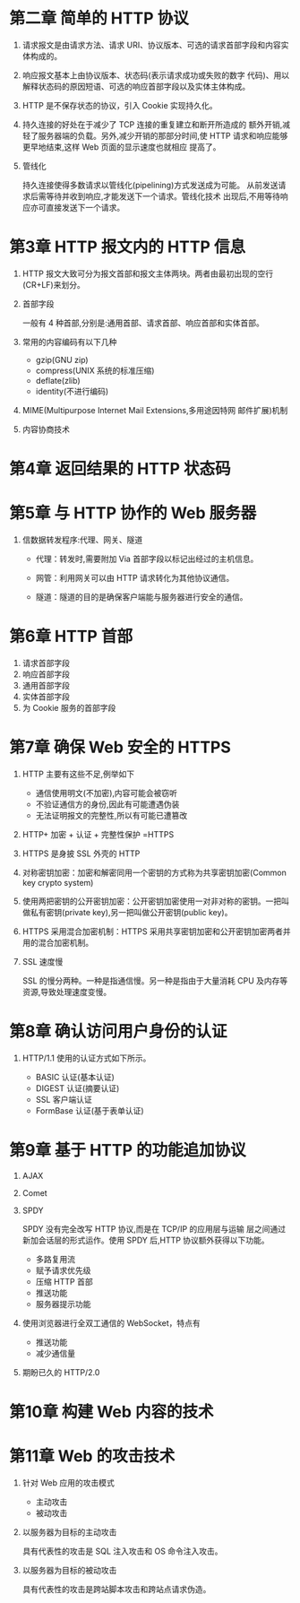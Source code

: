 # 第二章 简单的 HTTP 协议

1. 请求报文是由请求方法、请求 URI、协议版本、可选的请求首部字段和内容实体构成的。
2. 响应报文基本上由协议版本、状态码(表示请求成功或失败的数字 代码)、用以解释状态码的原因短语、可选的响应首部字段以及实体主体构成。
3. HTTP 是不保存状态的协议，引入 Cookie 实现持久化。
4. 持久连接的好处在于减少了 TCP 连接的重复建立和断开所造成的 额外开销,减轻了服务器端的负载。另外,减少开销的那部分时间,使 HTTP 请求和响应能够更早地结束,这样 Web 页面的显示速度也就相应 提高了。
5. 管线化	持久连接使得多数请求以管线化(pipelining)方式发送成为可能。 从前发送请求后需等待并收到响应,才能发送下一个请求。管线化技术 出现后,不用等待响应亦可直接发送下一个请求。
	
# 第3章 HTTP 报文内的 HTTP 信息
1. HTTP 报文大致可分为报文首部和报文主体两块。两者由最初出现的空行(CR+LF)来划分。
2. 首部字段

	一般有 4 种首部,分别是:通用首部、请求首部、响应首部和实体首部。
	
3. 常用的内容编码有以下几种	
	* gzip(GNU zip) 	* compress(UNIX 系统的标准压缩) 	* deflate(zlib) 	* identity(不进行编码)
4. MIME(Multipurpose Internet Mail Extensions,多用途因特网 邮件扩展)机制
5. 内容协商技术
# 第4章 返回结果的 HTTP 状态码
# 第5章 与 HTTP 协作的 Web 服务器
1.  信数据转发程序:代理、网关、隧道
	* 代理：转发时,需要附加 Via 首部字段以标记出经过的主机信息。
	* 网管：利用网关可以由 HTTP 请求转化为其他协议通信。
	* 隧道：隧道的目的是确保客户端能与服务器进行安全的通信。
	
# 第6章 HTTP 首部
1. 请求首部字段
2. 响应首部字段
3. 通用首部字段
4. 实体首部字段
5. 为 Cookie 服务的首部字段


# 第7章 确保 Web 安全的 HTTPS

1. HTTP 主要有这些不足,例举如下	* 通信使用明文(不加密),内容可能会被窃听  
	* 不验证通信方的身份,因此有可能遭遇伪装  
	* 无法证明报文的完整性,所以有可能已遭篡改
	
2. HTTP+ 加密 + 认证 + 完整性保护 =HTTPS
3. HTTPS 是身披 SSL 外壳的 HTTP
4. 对称密钥加密：加密和解密同用一个密钥的方式称为共享密钥加密(Common key crypto system)
5. 使用两把密钥的公开密钥加密：公开密钥加密使用一对非对称的密钥。一把叫做私有密钥(private key),另一把叫做公开密钥(public key)。
6.  HTTPS 采用混合加密机制：HTTPS 采用共享密钥加密和公开密钥加密两者并用的混合加密机制。
7.  SSL 速度慢

	SSL 的慢分两种。一种是指通信慢。另一种是指由于大量消耗 CPU 及内存等资源,导致处理速度变慢。
	
# 第8章 确认访问用户身份的认证

1. HTTP/1.1 使用的认证方式如下所示。	
	* BASIC 认证(基本认证)  
	* DIGEST 认证(摘要认证)  
	* SSL 客户端认证 	* FormBase 认证(基于表单认证)
	
# 第9章 基于 HTTP 的功能追加协议

1. AJAX
2. Comet
3. SPDY

	SPDY 没有完全改写 HTTP 协议,而是在 TCP/IP 的应用层与运输 层之间通过新加会话层的形式运作。使用 SPDY 后,HTTP 协议额外获得以下功能。
	
	* 多路复用流
	* 赋予请求优先级
	* 压缩 HTTP 首部
	* 推送功能
	* 服务器提示功能
	
4. 使用浏览器进行全双工通信的 WebSocket，特点有

	* 推送功能
	* 减少通信量
	
5. 期盼已久的 HTTP/2.0

# 第10章 构建 Web 内容的技术

# 第11章 Web 的攻击技术

1. 针对 Web 应用的攻击模式

	* 主动攻击
	* 被动攻击
	
2. 以服务器为目标的主动攻击

	具有代表性的攻击是 SQL 注入攻击和 OS 命令注入攻击。
	
3. 以服务器为目标的被动攻击

	具有代表性的攻击是跨站脚本攻击和跨站点请求伪造。
	
